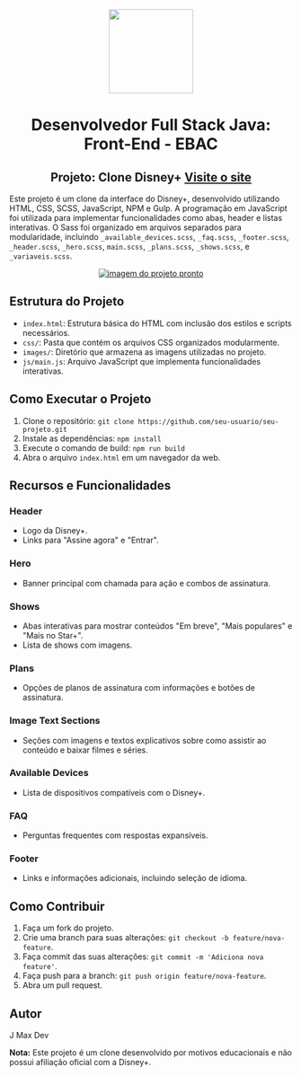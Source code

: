 <div align="center">
  <img src="https://i.postimg.cc/3xbR5F7H/rounded-in-photoretrica.png" width="150">
  
  # Desenvolvedor Full Stack Java: Front-End - EBAC   

## Projeto: Clone Disney+ <a href="https://clone-disney-plus-woad.vercel.app/">Visite o site</a>
</div>

Este projeto é um clone da interface do Disney+, desenvolvido utilizando HTML, CSS, SCSS, JavaScript, NPM e Gulp. A programação em JavaScript foi utilizada para implementar funcionalidades como abas, header e listas interativas. O Sass foi organizado em arquivos separados para modularidade, incluindo `_available_devices.scss`, `_faq.scss`, `_footer.scss`, `_header.scss`, `_hero.scss`, `main.scss`, `_plans.scss`, `_shows.scss`, e `_variaveis.scss`.

<div align="center"><a href="https://clone-disney-plus-woad.vercel.app/"><img src="https://i.postimg.cc/RCLffrF9/screencapture-127-0-0-1-5500-dist-index-html-2023-12-07-19-59-57.png" alt="imagem do projeto pronto"></a></div>

## Estrutura do Projeto

- `index.html`: Estrutura básica do HTML com inclusão dos estilos e scripts necessários.
- `css/`: Pasta que contém os arquivos CSS organizados modularmente.
- `images/`: Diretório que armazena as imagens utilizadas no projeto.
- `js/main.js`: Arquivo JavaScript que implementa funcionalidades interativas.

## Como Executar o Projeto

1. Clone o repositório: `git clone https://github.com/seu-usuario/seu-projeto.git`
2. Instale as dependências: `npm install`
3. Execute o comando de build: `npm run build`
4. Abra o arquivo `index.html` em um navegador da web.

## Recursos e Funcionalidades

### Header
- Logo da Disney+.
- Links para "Assine agora" e "Entrar".

### Hero
- Banner principal com chamada para ação e combos de assinatura.

### Shows
- Abas interativas para mostrar conteúdos "Em breve", "Mais populares" e "Mais no Star+".
- Lista de shows com imagens.

### Plans
- Opções de planos de assinatura com informações e botões de assinatura.

### Image Text Sections
- Seções com imagens e textos explicativos sobre como assistir ao conteúdo e baixar filmes e séries.

### Available Devices
- Lista de dispositivos compatíveis com o Disney+.

### FAQ
- Perguntas frequentes com respostas expansíveis.

### Footer
- Links e informações adicionais, incluindo seleção de idioma.

## Como Contribuir

1. Faça um fork do projeto.
2. Crie uma branch para suas alterações: `git checkout -b feature/nova-feature`.
3. Faça commit das suas alterações: `git commit -m 'Adiciona nova feature'`.
4. Faça push para a branch: `git push origin feature/nova-feature`.
5. Abra um pull request.

## Autor

J Max Dev


**Nota:** Este projeto é um clone desenvolvido por motivos educacionais e não possui afiliação oficial com a Disney+.
